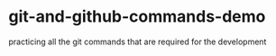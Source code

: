 # git-and-github-commands-demo
practicing all the git commands that are required for the development
